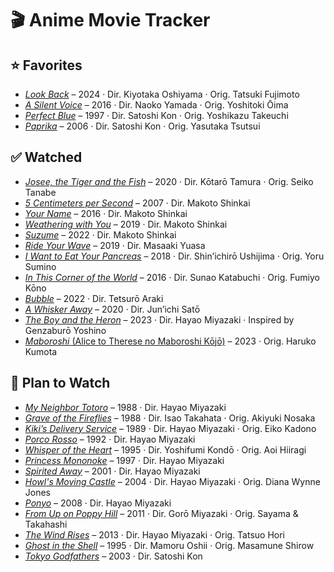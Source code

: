 # 🎬 Anime Movie Tracker

## ⭐ **Favorites**

- [*Look Back*](https://www.animesaturn.cx/watch?file=DEjp0cmcTDVEj) – 2024 · Dir. Kiyotaka Oshiyama · Orig. Tatsuki Fujimoto  
- [*A Silent Voice*](https://www.animesaturn.cx/watch?file=5BiByEOE1uxZH) – 2016 · Dir. Naoko Yamada · Orig. Yoshitoki Ōima  
- [*Perfect Blue*](https://www.animesaturn.cx/watch?file=B9fiIC9PoVf-) – 1997 · Dir. Satoshi Kon · Orig. Yoshikazu Takeuchi  
- [*Paprika*](https://www.bilibili.tv/en/video/2006988724) – 2006 · Dir. Satoshi Kon · Orig. Yasutaka Tsutsui  

## ✅ Watched

- [*Josee, the Tiger and the Fish*](https://www.animesaturn.cx/watch?file=N-UfhBN_u-g5c) – 2020 · Dir. Kōtarō Tamura · Orig. Seiko Tanabe  
- [*5 Centimeters per Second*](https://www.animesaturn.cx/watch?file=68EwGD2ZeVkM4) – 2007 · Dir. Makoto Shinkai  
- [*Your Name*](https://www.animesaturn.cx/watch?file=7jitl1c4P7b) – 2016 · Dir. Makoto Shinkai  
- [*Weathering with You*](https://www.animesaturn.cx/watch?file=OsDOsCFi2VR71) – 2019 · Dir. Makoto Shinkai  
- [*Suzume*](https://www.animesaturn.cx/watch?file=cizrQmr211H4) – 2022 · Dir. Makoto Shinkai  
- [*Ride Your Wave*](https://www.animesaturn.cx/watch?file=wQTpTF378Ttoe) – 2019 · Dir. Masaaki Yuasa  
- [*I Want to Eat Your Pancreas*](https://www.animesaturn.cx/watch?file=F7Z-1nL69quUA) – 2018 · Dir. Shin’ichirō Ushijima · Orig. Yoru Sumino  
- [*In This Corner of the World*](https://www.animesaturn.cx/watch?file=Whemy2Cr46xl7) – 2016 · Dir. Sunao Katabuchi · Orig. Fumiyo Kōno  
- [*Bubble*](https://www.animesaturn.cx/watch?file=9_4Wo3V5D3NbR) – 2022 · Dir. Tetsurō Araki  
- [*A Whisker Away*](https://www.animesaturn.cx/watch?file=2bfQPECJFyXv) – 2020 · Dir. Jun’ichi Satō  
- [*The Boy and the Heron*](https://www.animesaturn.cx/watch?file=2_QiLmb9Zpgkw) – 2023 · Dir. Hayao Miyazaki · Inspired by Genzaburō Yoshino  
- [*Maboroshi* (Alice to Therese no Maboroshi Kōjō)](https://www.animesaturn.cx/watch?file=MIn1et6ldLh8F) – 2023 · Orig. Haruko Kumota  

## 📌 Plan to Watch

- [*My Neighbor Totoro*](https://animepahe.ru/play/bb0df009-af74-605d-f3f0-4787a4b202cf/9d0c47405008d9fac78b1a59ab89e49f84703529cac78eafdb1eec56c93695a6) – 1988 · Dir. Hayao Miyazaki  
- [*Grave of the Fireflies*](https://animepahe.ru/play/4660b1b4-4ec7-1346-ec3f-b77f6fa36e80/79282ce9a1e7594f4e263fa10e1df2ed016983aa437eab59f02d766ed811b7f5) – 1988 · Dir. Isao Takahata · Orig. Akiyuki Nosaka  
- [*Kiki’s Delivery Service*](https://animepahe.ru/play/efb05b39-b2c2-2acf-84c0-b9927292085b/ea3c38ca0272c42d6ed0f2853531d8768f434878cdecae3b52745b8b451dd9f7) – 1989 · Dir. Hayao Miyazaki · Orig. Eiko Kadono  
- [*Porco Rosso*](https://animepahe.ru/play/37a1da97-ebb0-113d-adee-d8979c648e6a/6acaf03f0ce21c0afc6d5491f3b5a673da84ce90a1f7b3d5eaf72f5d59520cba) – 1992 · Dir. Hayao Miyazaki  
- [*Whisper of the Heart*](https://archive.org/details/nonton-whisper-of-the-heart-1995) – 1995 · Dir. Yoshifumi Kondō · Orig. Aoi Hiiragi  
- [*Princess Mononoke*](https://animepahe.ru/play/9aef1d8b-764b-9aaa-9a64-05f162963727/1adf86f404de209f1aba3dae14e935658546210c7cf77275ac9040ff3519364a) – 1997 · Dir. Hayao Miyazaki  
- [*Spirited Away*](https://animepahe.ru/play/294d4393-45d6-54a3-566f-f407a71ea8df/4e26290fc90f55cd0ebac1c72f05af03398133a09a3b9e072b203058c60d9509) – 2001 · Dir. Hayao Miyazaki  
- [*Howl's Moving Castle*](https://www.animesaturn.cx/watch?file=GE-NpM5JDj7xi) – 2004 · Dir. Hayao Miyazaki · Orig. Diana Wynne Jones  
- [*Ponyo*](https://animepahe.ru/play/730a0b29-94fc-29d3-4b6c-4c9c4522d1ac/fafa082485675b2d5a2a483eb5775cc83a852fc8f46d0ab1672d5caf1bed10ca) – 2008 · Dir. Hayao Miyazaki  
- [*From Up on Poppy Hill*](https://animepahe.ru/play/d5e0647e-06fb-6fc7-87c0-24c99e674cac/6dcbd974e6120b332191d6bc7174d800e853d58927561a37f17e03676d15d0fd) – 2011 · Dir. Gorō Miyazaki · Orig. Sayama & Takahashi  
- [*The Wind Rises*](https://animepahe.ru/play/279f1e25-5abc-4b9b-d9f5-8e3059029c11/01bcbd86d631a6b5361950c58974d5dd7a092b484339ca84bc006c5e04e2a2bb) – 2013 · Dir. Hayao Miyazaki · Orig. Tatsuo Hori  
- [*Ghost in the Shell*](https://www.animesaturn.cx/watch?file=ravQclGzx_iLP) – 1995 · Dir. Mamoru Oshii · Orig. Masamune Shirow  
- [*Tokyo Godfathers*](https://www.bilibili.tv/en/video/4790704041361920?bstar_from=bstar-web.ugc-video-detail.related-recommend.all) – 2003 · Dir. Satoshi Kon  
